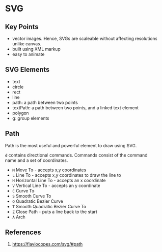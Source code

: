 # SVG
## Key Points
- vector images. Hence, SVGs are scaleable without affecting resolutions unlike canvas.
- built using XML markup
- easy to animate

## SVG Elements
- text
- circle
- rect
- line
- path: a path between two points
- textPath: a path between two points, and a linked text element
- polygon
- g: group elements

## Path
Path is the most useful and powerful element to draw using SVG.

`d` contains directional commands. Commands consist of the command name and a set of coordinates.
- `M` Move To - accepts x,y coordinates
- `L` Line To - accepts x,y coordinates to draw the line to
- `H` Horizontal Line To - accepts an x coordinate
- `V` Vertical Line To - accepts an y coordinate
- `C` Curve To
- `S` Smooth Curve To 
- `Q` Quadratic Bezier Curve
- `T` Smooth Quadratic Bezier Curve To
- `Z` Close Path - puts a line back to the start
- `A` Arch

## References
1. https://flaviocopes.com/svg/#path